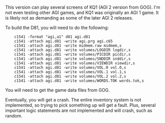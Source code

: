 This version can play several screens of KQ1 (AGI 2 version from GOG). I'm not even testing other AGI games, and KQ1 was originally an AGI 1 game. It is likely not as demanding as some of the later AGI 2 releases.

To build the D81, you will need to do the following:
```
	c1541 -format "agi,a1" d81 agi.d81
	c1541 -attach agi.d81 -write agi.prg agi.c65
	c1541 -attach agi.d81 -write midmem.raw midmem,s
	c1541 -attach agi.d81 -write volumes/LOGDIR logdir,s
	c1541 -attach agi.d81 -write volumes/PICDIR picdir,s
	c1541 -attach agi.d81 -write volumes/SNDDIR snddir,s
	c1541 -attach agi.d81 -write volumes/VIEWDIR viewdir,s
	c1541 -attach agi.d81 -write volumes/VOL.0 vol.0,s
	c1541 -attach agi.d81 -write volumes/VOL.1 vol.1,s
	c1541 -attach agi.d81 -write volumes/VOL.2 vol.2,s
	c1541 -attach agi.d81 -write volumes/WORDS.TOK words.tok,s
```

You will need to get the game data files from GOG.

Eventually, you will get a crash. The entire inventory system is not implemented, so trying to pick something up will get a fault. Plus, several important logic statements are not implemented and will crash, such as random.

